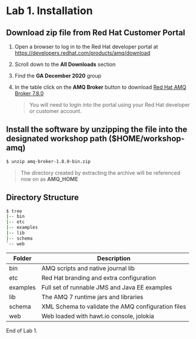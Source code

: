 # Lab 1. Installation

## Download zip file from Red Hat Customer Portal

1. Open a browser to log in to the Red Hat developer portal at  https://developers.redhat.com/products/amq/download

1. Scroll down to the **All Downloads** section

1. Find the **GA December 2020** group

1. In the table click on the **AMQ Broker** button to download [Red Hat AMQ Broker 7.8.0](https://developers.redhat.com/download-manager/file/amq-broker-7.8.0-bin.zip)

   > You will need to login into the portal using your Red Hat developer or customer account.

## Install the software by unzipping the file into the designated workshop path ($HOME/workshop-amq)

```sh
$ unzip amq-broker-1.8.0-bin.zip
```

> The directory created by extracting the archive will be referenced now on as **AMQ_HOME**

## Directory Structure

```sh
$ tree
|-- bin
|-- etc
|-- examples
|-- lib
|-- schema
`-- web
```

| Folder | Description |
| ------ | ----------- |
| bin    | AMQ scripts and native journal lib |
| etc    | Red Hat branding and extra configuration |
| examples | Full set of runnable JMS and Java EE examples |
| lib    | The AMQ 7 runtime jars and libraries |
| schema | XML Schema to validate the AMQ configuration files |
| web    | Web loaded with hawt.io console, jolokia |

End of Lab 1.
